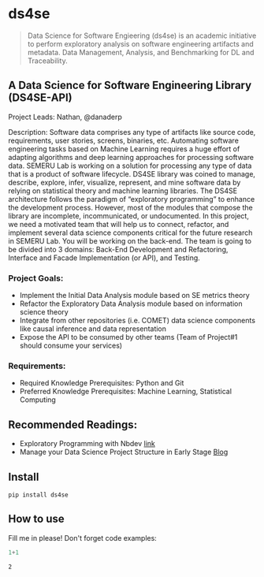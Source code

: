 <!--

#################################################
### THIS FILE WAS AUTOGENERATED! DO NOT EDIT! ###
#################################################
# file to edit: nbs/index.ipynb
# command to build the docs after a change: nbdev_build_docs

-->

# ds4se

> Data Science for Software Engieering (ds4se) is an academic initiative to perform exploratory analysis on software engineering artifacts and metadata. Data Management, Analysis, and Benchmarking for DL and Traceability.

## A Data Science for Software Engineering Library (DS4SE-API)
Project Leads: Nathan, @danaderp

Description: Software data comprises any type of artifacts like source code, requirements, user stories, screens, binaries, etc. Automating software engineering tasks based on Machine Learning requires a huge effort of adapting algorithms and deep learning approaches for processing software data. SEMERU Lab is working on a solution for processing any type of data that is a product of software lifecycle. DS4SE library was coined to manage, describe, explore, infer, visualize, represent, and mine software data by relying on statistical theory and machine learning libraries. The DS4SE architecture follows the paradigm of “exploratory programming” to enhance the development process. However, most of the modules that compose the library are incomplete, incommunicated, or undocumented. In this project, we need a motivated team that will help us to connect, refactor, and implement several data science components critical for the future research in SEMERU Lab. You will be working on the back-end. The team is going to be divided into 3 domains: Back-End Development and Refactoring, Interface and Facade Implementation (or API), and Testing.



### Project Goals:

- Implement the Initial Data Analysis module based on SE metrics theory  
- Refactor the Exploratory Data Analysis module based on information science theory
- Integrate from other repositories (i.e. COMET) data science components like causal inference and data representation
- Expose the API to be consumed by other teams (Team of Project#1 should consume your services)

### Requirements:

- Required Knowledge Prerequisites: Python and Git
- Preferred Knowledge Prerequisites: Machine Learning, Statistical Computing

## Recommended Readings:
- Exploratory Programming with Nbdev [link](https://www.fast.ai/2019/12/02/nbdev/)
- Manage your Data Science Project Structure in Early Stage [Blog](https://towardsdatascience.com/manage-your-data-science-project-structure-in-early-stage-95f91d4d0600)

## Install

`pip install ds4se`

## How to use

Fill me in please! Don't forget code examples:
<div class="codecell" markdown="1">
<div class="input_area" markdown="1">

```python
1+1
```

</div>
<div class="output_area" markdown="1">




    2



</div>

</div>
